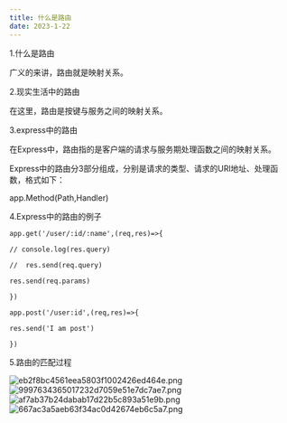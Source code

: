 ```yaml
---
title: 什么是路由
date: 2023-1-22
---
```

1.什么是路由

广义的来讲，路由就是映射关系。

2.现实生活中的路由



在这里，路由是按键与服务之间的映射关系。

3.express中的路由

在Express中，路由指的是客户端的请求与服务期处理函数之间的映射关系。

Express中的路由分3部分组成，分别是请求的类型、请求的URl地址、处理函数，格式如下：

app.Method(Path,Handler)

4.Express中的路由的例子

`app.get('/user/:id/:name',(req,res)=>{`

 `// console.log(res.query)`

 `//  res.send(req.query)`

  `res.send(req.params)`

`})`

`app.post('/user:id',(req,res)=>{`

  `res.send('I am post')`

`})`

5.路由的匹配过程

![eb2f8bc4561eea5803f1002426ed464e.png](https://s1.imagehub.cc/images/2023/02/01/eb2f8bc4561eea5803f1002426ed464e.png)
![9997634365017232d7059e51e7dc7ae7.png](https://s1.imagehub.cc/images/2023/02/01/9997634365017232d7059e51e7dc7ae7.png)
![af7ab37b24dabab17d22b5c893a51e9b.png](https://s1.imagehub.cc/images/2023/02/01/af7ab37b24dabab17d22b5c893a51e9b.png)
![667ac3a5aeb63f34ac0d42674eb6c5a7.png](https://s1.imagehub.cc/images/2023/02/01/667ac3a5aeb63f34ac0d42674eb6c5a7.png)

